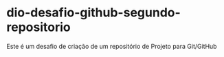# dio-desafio-github-segundo-repositorio
Este é um desafio de criação de um repositório de Projeto para Git/GitHub
